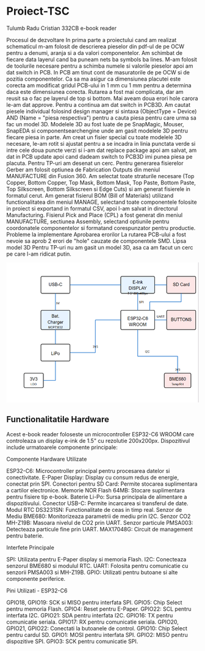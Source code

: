 # Proiect-TSC 
Tulumb Radu Cristian 332CB
e-book reader


Procesul de dezvoltare
In prima parte a proiectului cand am realizat schematicul m-am folosit de descrierea pieselor din pdf-ul de pe OCW pentru a denumi, aranja si a da valori componentelor. Am schimbat de fiecare data layerul cand ba puneam nets ba symbols ba lines. M-am folosit de toolurile necesare pentru a schimba numele si valorile pieselor apoi am dat switch in PCB.
In PCB am tinut cont de masuratorile de pe OCW si de pozitia componentelor. Ca sa ma asigur ca dimensiunea placutei este corecta am modificat gridul PCB-ului in 1 mm cu 1 mm pentru a determina daca este dimensiunea corecta. Rutarea a fost mai complicata, dar am reusit sa o fac pe layerul de top si bottom. Mai aveam doua erori hole carora le-am dat approve. Pentru a continua am dat switch in PCB3D.
Am cautat piesele individual folosind design manager si sintaxa (ObjectType = Device) AND (Name = "piesa respectiva") pentru a cauta piesa pentru care urma sa fac un model 3D. Modelele 3D au fost luate de pe SnapMagic, Mouser, SnapEDA si componentsearchengine unde am gasit modelele 3D pentru fiecare piesa in parte. Am creat un fisier special cu toate modelele 3D necesare, le-am rotit si ajustat pentru a se incadra in linia punctata verde si intre cele doua puncte verzi si i-am dat replace package apoi am salvat, am dat in PCB update apoi cand dadeam switch to PCB3D imi punea piesa pe placuta. Pentru TP-uri am desenat un cerc.
Pentru generarea fisierelor Gerber am folosit optiunea de Fabrication Outputs din meniul MANUFACTURE din Fusion 360. Am selectat toate straturile necesare (Top Copper, Bottom Copper, Top Mask, Bottom Mask, Top Paste, Bottom Paste, Top Silkscreen, Bottom Silkscreen si Edge Cuts) si am generat fisierele in formatul cerut.
Am generat fisierul BOM (Bill of Materials) utilizand functionalitatea din meniul MANAGE, selectand toate componentele folosite in proiect si exportand in formatul CSV, apoi l-am salvat in directorul Manufacturing.
Fisierul Pick and Place (CPL) a fost generat din meniul MANUFACTURE, sectiunea Assembly, selectand optiunile pentru coordonatele componentelor si formatand corespunzator pentru productie.
Probleme la implementare
Aprobarea erorilor
La rutarea PCB-ului a fost nevoie sa aprob 2 erori de "hole" cauzate de componentele SMD.
Lipsa model 3D
Pentru TP-uri nu am gasit un model 3D, asa ca am facut un cerc pe care l-am ridicat putin.

![Diagrama Bloc OpenBook](Images/diagram_bloc.png)

## Functionalitatile Hardware
Acest e-book reader foloseste un microcontroller ESP32-C6 WROOM care controleaza un display e-ink de 1.5" cu rezolutie 200x200px. Dispozitivul include urmatoarele componente principale:

Componente Hardware Utilizate

ESP32-C6: Microcontroller principal pentru procesarea datelor si conectivitate.
E-Paper Display: Display cu consum redus de energie, conectat prin SPI.
Conectori pentru SD Card: Permite stocarea suplimentara a cartilor electronice.
Memorie NOR Flash 64MB: Stocare suplimentara pentru fisiere tip e-book.
Baterie Li-Po: Sursa principala de alimentare a dispozitivului.
Conector USB-C: Permite incarcarea si transferul de date.
Modul RTC DS3231SN: Functionalitate de ceas in timp real.
Senzor de Mediu BME680: Monitorizeaza parametrii de mediu prin I2C.
Senzor CO2 MH-Z19B: Masoara nivelul de CO2 prin UART.
Senzor particule PMSA003: Detecteaza particule fine prin UART.
MAX17048G: Circuit de management pentru baterie.

Interfete Principale

SPI: Utilizata pentru E-Paper display si memoria Flash.
I2C: Conecteaza senzorul BME680 si modulul RTC.
UART: Folosita pentru comunicatie cu senzorii PMSA003 si MH-Z19B.
GPIO: Utilizati pentru butoane si alte componente periferice.

Pini Utilizati - ESP32-C6

GPIO18, GPIO19: SCK si MISO pentru interfata SPI.
GPIO5: Chip Select pentru memoria Flash.
GPIO4: Reset pentru E-Paper.
GPIO22: SCL pentru interfata I2C.
GPIO21: SDA pentru interfata I2C.
GPIO16: TX pentru comunicatie seriala.
GPIO17: RX pentru comunicatie seriala.
GPIO20, GPIO21, GPIO22: Conectati la butoanele de control.
GPIO10: Chip Select pentru cardul SD.
GPIO1: MOSI pentru interfata SPI.
GPIO2: MISO pentru dispozitive SPI.
GPIO3: SCK pentru comunicatie SPI.



